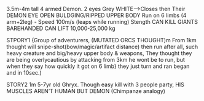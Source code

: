 3.5m-4m tall
4 armed Demon.
2 eyes Grey WHITE—>Closes then Their DEMON EYE OPEN
BULDGING/RIPPED UPPER BODY
Run on 6 limbs (4 arm+2leg) - Speed 100m/s (leaps while running)
Stength CAN KILL GIANTS BAREHANDED
CAN LIFT 10,000-25,000 kg


STPORY1
{Group of adventurers,  (MUTATED ORCS THOUGHT)m From 1km thought will snipe-shot(bow/magic/artifact distance) then run after all, such heavy creature and big/heavy upper body & weapons,
They thought they are being overlycautious by attacking from 3km
he wont be to run, but when they say how quickly it got on 6 limb} 
they just turn and ran began and in 10sec.)


STORY2
1m 5-7yr old Ghryx.
Though easy kill with 3 people party, 
HIS MUSCLES AREN’T HUMAN BUT DEMON (Chimpanze analogy)
